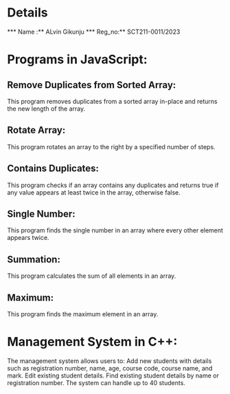 
# Details
*** Name :** ALvin Gikunju
*** Reg_no:** SCT211-0011/2023

# Programs in JavaScript:

## Remove Duplicates from Sorted Array:
This program removes duplicates from a sorted array in-place and returns the new length of the array.

## Rotate Array:
This program rotates an array to the right by a specified number of steps.

## Contains Duplicates:
This program checks if an array contains any duplicates and returns true if any value appears at least twice in the array, otherwise false.

## Single Number:
This program finds the single number in an array where every other element appears twice.

## Summation:
This program calculates the sum of all elements in an array.

## Maximum:
This program finds the maximum element in an array.

# Management System in C++:
The management system allows users to:
Add new students with details such as registration number, name, age, course code, course name, and mark.
Edit existing student details.
Find existing student details by name or registration number.
The system can handle up to 40 students.
